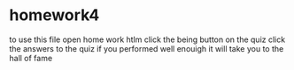 # homework4
to use this file open home work htlm
click the being button on the quiz
click the answers to the quiz
if you performed well enouigh it will take you to the hall of fame
